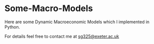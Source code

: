 Some-Macro-Models
=================

Here are some Dynamic Macroeconomic Models which I implemented in Python. 

For details feel free to contact me at sg325@exeter.ac.uk
